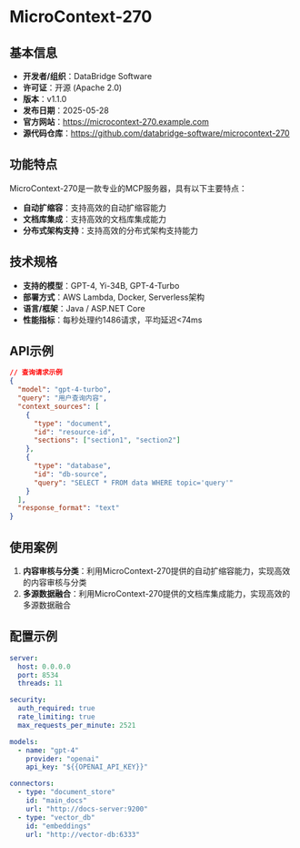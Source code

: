 # MicroContext-270

## 基本信息

- **开发者/组织**：DataBridge Software
- **许可证**：开源 (Apache 2.0)
- **版本**：v1.1.0
- **发布日期**：2025-05-28
- **官方网站**：https://microcontext-270.example.com
- **源代码仓库**：https://github.com/databridge-software/microcontext-270

## 功能特点

MicroContext-270是一款专业的MCP服务器，具有以下主要特点：

- **自动扩缩容**：支持高效的自动扩缩容能力
- **文档库集成**：支持高效的文档库集成能力
- **分布式架构支持**：支持高效的分布式架构支持能力


## 技术规格

- **支持的模型**：GPT-4, Yi-34B, GPT-4-Turbo
- **部署方式**：AWS Lambda, Docker, Serverless架构
- **语言/框架**：Java / ASP.NET Core
- **性能指标**：每秒处理约1486请求，平均延迟<74ms

## API示例

```json
// 查询请求示例
{
  "model": "gpt-4-turbo",
  "query": "用户查询内容",
  "context_sources": [
    {
      "type": "document",
      "id": "resource-id",
      "sections": ["section1", "section2"]
    },
    {
      "type": "database",
      "id": "db-source",
      "query": "SELECT * FROM data WHERE topic='query'"
    }
  ],
  "response_format": "text"
}
```

## 使用案例

1. **内容审核与分类**：利用MicroContext-270提供的自动扩缩容能力，实现高效的内容审核与分类
2. **多源数据融合**：利用MicroContext-270提供的文档库集成能力，实现高效的多源数据融合


## 配置示例

```yaml
server:
  host: 0.0.0.0
  port: 8534
  threads: 11

security:
  auth_required: true
  rate_limiting: true
  max_requests_per_minute: 2521

models:
  - name: "gpt-4"
    provider: "openai"
    api_key: "${{OPENAI_API_KEY}}"

connectors:
  - type: "document_store"
    id: "main_docs"
    url: "http://docs-server:9200"
  - type: "vector_db"
    id: "embeddings"
    url: "http://vector-db:6333"
```